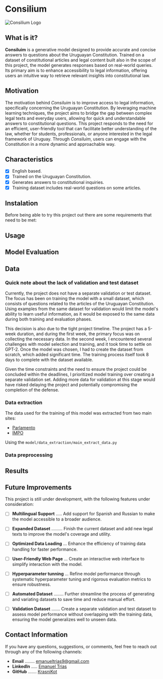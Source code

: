 # Consilium
![Consilium Logo](https://github.com/user-attachments/assets/a421f1d8-4e09-4350-bf8a-0ca70b59b462)

## What is it?
__Consiluim__ is a generative model designed to provide accurate and concise answers to questions about the Uruguayan Constitution. Trained on a dataset of constitutional articles and legal content built also in the scope of this project, the model generates responses based on real-world queries. Its primary aim is to enhance accessibility to legal information, offering users an intuitive way to retrieve relevant insights into constitutional law.

## Motivation
The motivation behind _Consiluim_ is to improve access to legal information, specifically concerning the Uruguayan Constitution. By leveraging machine learning techniques, the project aims to bridge the gap between complex legal texts and everyday users, allowing for quick and understandable answers to constitutional questions. This project responds to the need for an efficient, user-friendly tool that can facilitate better understanding of the law, whether for students, professionals, or anyone interested in the legal framework of Uruguay. Through _Consiluim_, users can engage with the Constitution in a more dynamic and approachable way.

## Characteristics
- [x] English based.
- [x] Trained on the Uruguayan Constitution.
- [x] Generates answers to constitutional inquiries.
- [x] Training dataset includes real-world questions on some articles.

## Instalation
Before being able to try this project out there are some requirements that need to be met:


## Usage


## Model Evaluation


## Data

### Quick note about the lack of validation and test dataset
Currently, the project does not have a separate validation or test dataset. The focus has been on training the model with a small dataset, which consists of questions related to the articles of the Uruguayan Constitution. Using examples from the same dataset for validation would limit the model's ability to learn useful information, as it would be exposed to the same data during both training and evaluation phases.

This decision is also due to the tight project timeline. The project has a 5-week duration, and during the first week, the primary focus was on collecting the necessary data. In the second week, I encountered several challenges with model selection and training, and it took time to settle on GPT-2. Once the model was chosen, I had to create the dataset from scratch, which added significant time. The training process itself took 8 days to complete with the dataset available.

Given the time constraints and the need to ensure the project could be concluded within the deadlines, I prioritized model training over creating a separate validation set. Adding more data for validation at this stage would have risked delaying the project and potentially compromising the completion of the defense.

### Data extraction
The data used for the training of this model was extracted from two main sites:
- [Parlamento](https://parlamento.gub.uy/)
- [IMPO](https://www.impo.com.uy/)

Using the ``model/data_extraction/main_extract_data.py``

### Data preprocessing

## Results


## Future Improvements  
This project is still under development, with the following features under consideration:  

- [ ] **Multilingual Support** ..... Add support for Spanish and Russian to make the model accessible to a broader audience.
- [ ] **Expanded Dataset** ......... Finish the current dataset and add new legal texts to improve the model's coverage and utility.
- [ ] **Optimized Data Loading** ... Enhance the efficiency of training data handling for faster performance.  
- [ ] **User-Friendly Web Page** ... Create an interactive web interface to simplify interaction with the model.  
- [ ] **Hyperparameter tunning** ... Refine model performance through systematic hyperparameter tuning and rigorous evaluation metrics to ensure robustness.
- [ ] **Automated Dataset** ........ Further streamline the process of generating and variating datasets to save time and reduce manual effort.
- [ ] **Validation Dataset** ....... Create a separate validation and test dataset to assess model performance without overlapping with the training data, ensuring the model generalizes well to unseen data.


## Contact Information
If you have any questions, suggestions, or comments, feel free to reach out through any of the following channels:

- __Email__ ........ emanueltrias9@gmail.com
- __LinkedIn__ ..... [Emanuel Trias](https://www.linkedin.com/in/emanuel-trias-86641a280/)
- __GitHub__ ....... [KrasniKot](https://github.com/KrasniKot)
